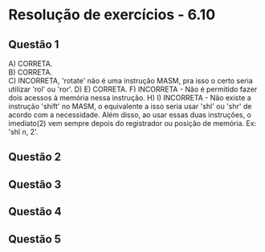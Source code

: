 #  Resolução de exercícios - 6.10 

##  Questão 1
A) CORRETA.  
B) CORRETA.  
C) INCORRETA, 'rotate' não é uma instrução MASM, pra isso o certo seria utilizar 'rol' ou 'ror'.
D)
E) CORRETA. 
F) INCORRETA - Não é permitido fazer dois acessos à memória nessa instrução. 
H)
I) INCORRETA - Não existe a instrução 'shift' no MASM, o equivalente a isso seria usar 'shl' ou 'shr' de acordo com a necessidade. Além disso, ao usar essas duas instruções, o imediato(2) vem sempre depois do registrador ou posição de memória. Ex: 'shl n, 2'.

## Questão 2


## Questão 3

## Questão 4


## Questão 5

